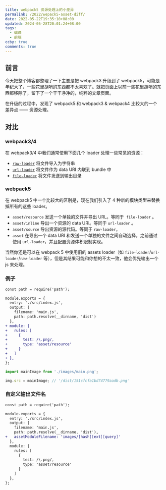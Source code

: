```yaml
---
title: webpack5 资源处理上的小差异
permalink: /2022/wepack5-asset-diff/
date: 2022-05-22T19:35:10+08:00
updated: 2024-05-28T20:01:24+08:00
tags:
  - 编译
  - 前端
ccby: true
comments: true
---
```


## 前言

今天把整个博客都整理了一下主要是把 webpack3 升级到了 webpack5，可能是年纪大了，一些花里胡哨的东西都不太喜欢了。就把页面上以前一些花里胡哨的东西都移除了，留下了一个干干净净的，纯粹的文章页面。

在升级的过程中，发现了 webpack5 和 webpack3 & webpack4 比较大的一个差异点 —— 资源处理。

<!-- more -->

## 对比

### webpack3/4

在 webpack3/4 中我们通常使用下面几个 loader 处理一些常见的资源：

-   [`raw-loader`](https://v4.webpack.js.org/loaders/raw-loader/) 将文件导入为字符串
-   [`url-loader`](https://v4.webpack.js.org/loaders/url-loader/) 将文件作为 data URI 内联到 bundle 中
-   [`file-loader`](https://v4.webpack.js.org/loaders/file-loader/) 将文件发送到输出目录

### webpack5

在 webpack5 中一个比较大的区别是，现在我们引入了 4 种新的模块类型来替换掉所有的这些 loader。

-   `asset/resource` 发送一个单独的文件并导出 URL。等同于  `file-loader` 。
-   `asset/inline` 导出一个资源的 data URI。等同于 `url-loader` 。
-   `asset/source` 导出资源的源代码。等同于 `raw-loader`。
-   `asset` 在导出一个 data URI 和发送一个单独的文件之间自动选择。之前通过使用 `url-loader`，并且配置资源体积限制实现。

当然你还是可以在 webpack 5 中使用旧的 assets loader（如 `file-loader`/`url-loader`/`raw-loader` 等），但是其结果可能和你想的不太一致，他会优先输出一个 js 来处理。

### 例子


```diff webpack.config.js
const path = require('path');

module.exports = {
  entry: './src/index.js',
  output: {
    filename: 'main.js',
    path: path.resolve(__dirname, 'dist')
  },
+ module: {
+   rules: [
+     {
+       test: /\.png/,
+       type: 'asset/resource'
+     }
+   ]
+ },
};
```


```js src/index.js
import mainImage from './images/main.png';

img.src = mainImage; // '/dist/151cfcfa1bd74779aadb.png'

```


### 自定义输出文件名

```diff webpack.config.js
const path = require('path');

module.exports = {
  entry: './src/index.js',
  output: {
    filename: 'main.js',
    path: path.resolve(__dirname, 'dist'),
+   assetModuleFilename: 'images/[hash][ext][query]'
  },
  module: {
    rules: [
      {
        test: /\.png/,
        type: 'asset/resource'
      }
    ]
  },
};
```